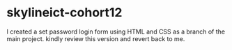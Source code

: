 # skylineict-cohort12
I created a set password login form using HTML and CSS as a branch of the main project.
kindly review this version and revert back to me.